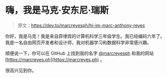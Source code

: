 # 嗨，我是马克·安东尼·瑞斯

> 原文：<https://dev.to/marcreyesph/hi-im-marc-anthony-reyes>

你好，我是马克！我是来自菲律宾的计算机科学三年级学生。我已经编码六年了。我是一名自由网页开发者和设计师，我对机器学习和数据科学非常感兴趣。

顺便说一下，你可以在 GitHub 上找到我的名字 [@marcreyesph](https://github.com/marcreyesph) 和我的网站 [https://marcreyes.ph](https://marcreyes.ph) 。

很高兴见到你。